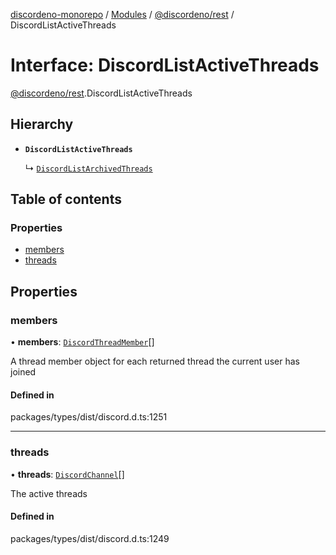 [discordeno-monorepo](../README.md) / [Modules](../modules.md) / [@discordeno/rest](../modules/discordeno_rest.md) / DiscordListActiveThreads

# Interface: DiscordListActiveThreads

[@discordeno/rest](../modules/discordeno_rest.md).DiscordListActiveThreads

## Hierarchy

- **`DiscordListActiveThreads`**

  ↳ [`DiscordListArchivedThreads`](discordeno_rest.DiscordListArchivedThreads.md)

## Table of contents

### Properties

- [members](discordeno_rest.DiscordListActiveThreads.md#members)
- [threads](discordeno_rest.DiscordListActiveThreads.md#threads)

## Properties

### members

• **members**: [`DiscordThreadMember`](discordeno_rest.DiscordThreadMember.md)[]

A thread member object for each returned thread the current user has joined

#### Defined in

packages/types/dist/discord.d.ts:1251

---

### threads

• **threads**: [`DiscordChannel`](discordeno_rest.DiscordChannel.md)[]

The active threads

#### Defined in

packages/types/dist/discord.d.ts:1249
